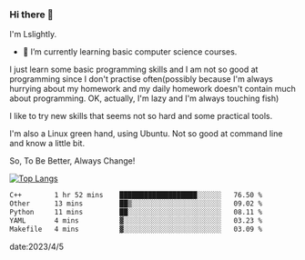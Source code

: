 ### Hi there 👋

I'm Lslightly.

- 🌱 I’m currently learning basic computer science courses.

I just learn some basic programming skills and I am not so good at programming since I don't practise often(possibly because I'm always hurrying about my homework and my daily homework doesn't contain much about programming. OK, actually, I'm lazy and I'm always touching fish)

I like to try new skills that seems not so hard and some practical tools.

I'm also a Linux green hand, using Ubuntu. Not so good at command line and know a little bit.

So, To Be Better, Always Change!

[![Top Langs](https://github-readme-stats.vercel.app/api/top-langs/?username=Lslightly&layout=compact)](https://github.com/anuraghazra/github-readme-stats)

<!--START_SECTION:waka-->

```txt
C++        1 hr 52 mins    ███████████████████░░░░░░   76.50 %
Other      13 mins         ██▒░░░░░░░░░░░░░░░░░░░░░░   09.02 %
Python     11 mins         ██░░░░░░░░░░░░░░░░░░░░░░░   08.11 %
YAML       4 mins          ▓░░░░░░░░░░░░░░░░░░░░░░░░   03.23 %
Makefile   4 mins          ▓░░░░░░░░░░░░░░░░░░░░░░░░   03.09 %
```

<!--END_SECTION:waka-->

date:2023/4/5

